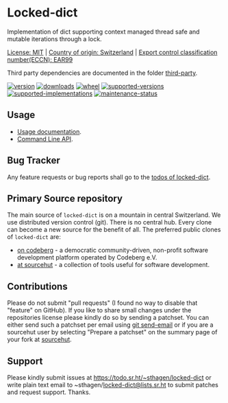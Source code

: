 # Locked-dict

Implementation of dict supporting context managed thread safe and mutable iterations through a lock.

[License: MIT](https://github.com/sthagen/locked-dict/blob/default/LICENSE) |
[Country of origin: Switzerland](https://git.sr.ht/~sthagen/locked-dict/tree/default/item/COUNTRY-OF-ORIGIN) |
[Export control classification number(ECCN): EAR99](https://git.sr.ht/~sthagen/locked-dict/tree/default/item/EXPORT-CONTROL-CLASSIFICATION-NUMBER)

Third party dependencies are documented in the folder [third-party](third-party/README.md).

[![version](https://img.shields.io/pypi/v/locked-dict.svg?style=flat)](https://pypi.python.org/pypi/locked-dict/)
[![downloads](https://static.pepy.tech/badge/locked-dict/month)](https://pepy.tech/project/locked-dict)
[![wheel](https://img.shields.io/pypi/wheel/locked-dict.svg?style=flat)](https://pypi.python.org/pypi/locked-dict/)
[![supported-versions](https://img.shields.io/pypi/pyversions/locked-dict.svg?style=flat)](https://pypi.python.org/pypi/locked-dict/)
[![supported-implementations](https://img.shields.io/pypi/implementation/locked-dict.svg?style=flat)](https://pypi.python.org/pypi/locked-dict/)
[![maintenance-status](https://img.shields.io/github/commit-activity/y/sthagen/locked-dict.svg?style=flat)](https://git.sr.ht/~sthagen/locked-dict/log)

## Usage

* [Usage documentation](https://codes.dilettant.life/docs/locked-dict/usage).
* [Command Line API](https://codes.dilettant.life/docs/locked-dict/api).

## Bug Tracker

Any feature requests or bug reports shall go to the [todos of locked-dict](https://todo.sr.ht/~sthagen/locked-dict).

## Primary Source repository

The main source of `locked-dict` is on a mountain in central Switzerland.
We use distributed version control (git).
There is no central hub.
Every clone can become a new source for the benefit of all.
The preferred public clones of `locked-dict` are:

* [on codeberg](https://codeberg.org/sthagen/locked-dict) - a democratic community-driven, non-profit software development platform operated by Codeberg e.V.
* [at sourcehut](https://git.sr.ht/~sthagen/locked-dict) - a collection of tools useful for software development.

## Contributions

Please do not submit "pull requests" (I found no way to disable that "feature" on GitHub).
If you like to share small changes under the repositories license please kindly do so by sending a patchset.
You can either send such a patchset per email using [git send-email](https://git-send-email.io) or 
if you are a sourcehut user by selecting "Prepare a patchset" on the summary page of your fork at [sourcehut](https://git.sr.ht/).

## Support

Please kindly submit issues at https://todo.sr.ht/~sthagen/locked-dict or write plain text email to ~sthagen/locked-dict@lists.sr.ht to submit patches and request support. Thanks.
